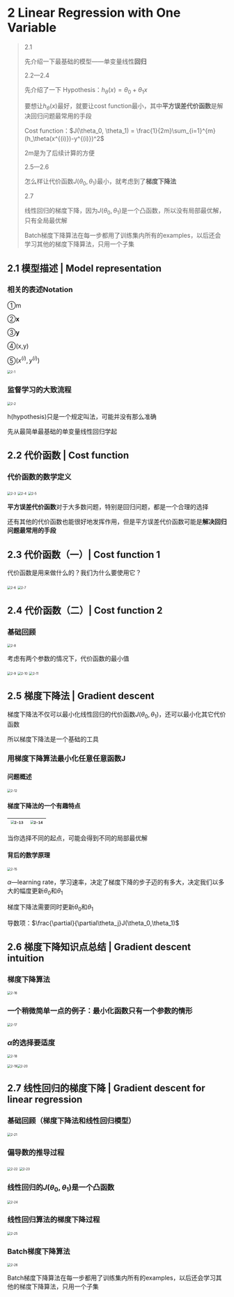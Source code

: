 # 2 **Linear Regression with One Variable**

> 2.1 
>
> 先介绍一下最基础的模型——单变量线性**回归**
>
> 2.2—2.4 
>
> 先介绍了一下 Hypothesis：$h_\theta(x) = \theta_0 + \theta_1 x$
>
> 要想让$h_\theta(x)$最好，就要让cost function最小，其中**平方误差代价函数**是解决回归问题最常用的手段
>
> Cost function：$J(\theta_0, \theta_1) = \frac{1}{2m}\sum_{i=1}^{m}(h_\theta(x^{(i)})-y^{(i)})^2$
>
> 2m是为了后续计算的方便
>
> 2.5—2.6
>
> 怎么样让代价函数$J(\theta_0, \theta_1)$最小，就考虑到了**梯度下降法**
>
> 2.7 
>
> 线性回归的梯度下降，因为$J(\theta_0, \theta_1)$是一个凸函数，所以没有局部最优解，只有全局最优解
>
> Batch梯度下降算法在每一步都用了训练集内所有的examples，以后还会学习其他的梯度下降算法，只用一个子集

## 2.1 模型描述 | Model representation

### 相关的表述Notation

①m 

②**x** 

③**y** 

④(x,y)

⑤$(x^{(i)},y^{(i)})$

<img src="D:/【2】量化学习/【5】吴恩达机器学习/2/2-1.png" alt="2-1" style="zoom:50%;" />

### 监督学习的大致流程

<img src="D:/【2】量化学习/【5】吴恩达机器学习/2/2-2.png" alt="2-2" style="zoom:50%;" />

h(hypothesis)只是一个规定叫法，可能并没有那么准确

先从最简单最基础的单变量线性回归学起

## 2.2 代价函数 | Cost function

### 代价函数的数学定义

<img src="D:/【2】量化学习/【5】吴恩达机器学习/2/2-3.png" alt="2-3" style="zoom:50%;" />

<img src="D:/【2】量化学习/【5】吴恩达机器学习/2/2-4.png" alt="2-4" style="zoom:50%;" />

<img src="D:/【2】量化学习/【5】吴恩达机器学习/2/2-5.png" alt="2-5" style="zoom:50%;" />

**平方误差代价函数**对于大多数问题，特别是回归问题，都是一个合理的选择

还有其他的代价函数也能很好地发挥作用，但是平方误差代价函数可能是**解决回归问题最常用的手段**

## 2.3 代价函数（一）| Cost function 1 

代价函数是用来做什么的？我们为什么要使用它？

<img src="D:/【2】量化学习/【5】吴恩达机器学习/2/2-6.png" alt="2-6" style="zoom:50%;" />

<img src="D:/【2】量化学习/【5】吴恩达机器学习/2/2-7.png" alt="2-7" style="zoom:50%;" />



## 2.4 代价函数（二）| Cost function 2 

### 基础回顾

<img src="D:/【2】量化学习/【5】吴恩达机器学习/2/2-8.png" alt="2-8" style="zoom:50%;" />

考虑有两个参数的情况下，代价函数的最小值

<img src="D:/【2】量化学习/【5】吴恩达机器学习/2/2-9.png" alt="2-9" style="zoom:50%;" />



<img src="D:/【2】量化学习/【5】吴恩达机器学习/2/2-10.png" alt="2-10" style="zoom:50%;" />

<img src="D:/【2】量化学习/【5】吴恩达机器学习/2/2-11.png" alt="2-11" style="zoom:50%;" />

## 2.5 梯度下降法 | Gradient descent

梯度下降法不仅可以最小化线性回归的代价函数$J(\theta_0, \theta_1)$，还可以最小化其它代价函数

所以梯度下降法是一个基础的工具

### 用梯度下降算法最小化任意任意函数J

#### 问题概述

<img src="D:/【2】量化学习/【5】吴恩达机器学习/2/2-12.png" alt="2-12" style="zoom:50%;" />

#### 梯度下降法的一个有趣特点

| <img src="D:/【2】量化学习/【5】吴恩达机器学习/2/2-13.png" alt="2-13" style="zoom:50%;" /> | <img src="D:/【2】量化学习/【5】吴恩达机器学习/2/2-14.png" alt="2-14" style="zoom:50%;" /> |
| ------------------------------------------------------------ | ------------------------------------------------------------ |

当你选择不同的起点，可能会得到不同的局部最优解

#### 背后的数学原理

<img src="D:/【2】量化学习/【5】吴恩达机器学习/2/2-15.png" alt="2-15" style="zoom:50%;" />

$\alpha$—learning rate，学习速率，决定了梯度下降的步子迈的有多大，决定我们以多大的幅度更新$\theta_0$和$\theta_1$

梯度下降法需要同时更新$\theta_0$和$\theta_1$

导数项：$\frac{\partial}{\partial\theta_j}J(\theta_0,\theta_1)$

## 2.6 梯度下降知识点总结 | Gradient descent intuition

### 梯度下降算法

<img src="D:/【2】量化学习/【5】吴恩达机器学习/2/2-16.png" alt="2-16" style="zoom:50%;" />

### 一个稍微简单一点的例子：最小化函数只有一个参数的情形

<img src="D:/【2】量化学习/【5】吴恩达机器学习/2/2-17.png" alt="2-17" style="zoom:50%;" />

### $\alpha$的选择要适度

<img src="D:/【2】量化学习/【5】吴恩达机器学习/2/2-18.png" alt="2-18" style="zoom:50%;" />

<img src="D:/【2】量化学习/【5】吴恩达机器学习/2/2-19.png" alt="2-19" style="zoom:50%;" /><img src="D:/【2】量化学习/【5】吴恩达机器学习/2/2-20.png" alt="2-20" style="zoom:50%;" />

## 2.7 线性回归的梯度下降 | Gradient descent for linear regression

### 基础回顾（梯度下降法和线性回归模型）

<img src="D:/【2】量化学习/【5】吴恩达机器学习/2/2-21.png" alt="2-21" style="zoom:50%;" />

### 偏导数的推导过程

<img src="D:/【2】量化学习/【5】吴恩达机器学习/2/2-22.png" alt="2-22" style="zoom:50%;" />

<img src="D:/【2】量化学习/【5】吴恩达机器学习/2/2-23.png" alt="2-23" style="zoom:50%;" />

### 线性回归的$J(\theta_0, \theta_1)$是一个凸函数

<img src="D:/【2】量化学习/【5】吴恩达机器学习/2/2-24.png" alt="2-24" style="zoom:50%;" />

### 线性回归算法的梯度下降过程

<img src="D:/【2】量化学习/【5】吴恩达机器学习/2/2-25.png" alt="2-25" style="zoom:50%;" />

### Batch梯度下降算法

<img src="D:/【2】量化学习/【5】吴恩达机器学习/2/2-26.png" alt="2-26" style="zoom:50%;" />

Batch梯度下降算法在每一步都用了训练集内所有的examples，以后还会学习其他的梯度下降算法，只用一个子集







